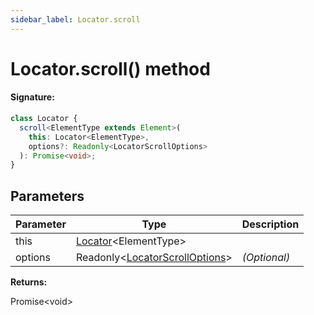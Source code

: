 ```yaml
---
sidebar_label: Locator.scroll
---
```


# Locator.scroll() method

#### Signature:

```typescript
class Locator {
  scroll<ElementType extends Element>(
    this: Locator<ElementType>,
    options?: Readonly<LocatorScrollOptions>
  ): Promise<void>;
}
```

## Parameters

| Parameter | Type                                                                        | Description  |
| --------- | --------------------------------------------------------------------------- | ------------ |
| this      | [Locator](./puppeteer.locator.md)&lt;ElementType&gt;                        |              |
| options   | Readonly&lt;[LocatorScrollOptions](./puppeteer.locatorscrolloptions.md)&gt; | _(Optional)_ |

**Returns:**

Promise&lt;void&gt;

